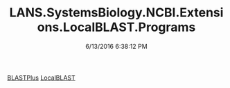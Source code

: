 ﻿---
title: LANS.SystemsBiology.NCBI.Extensions.LocalBLAST.Programs
date: 6/13/2016 6:38:12 PM
---

[BLASTPlus](T-LANS.SystemsBiology.NCBI.Extensions.LocalBLAST.Programs.BLASTPlus.html)
[LocalBLAST](T-LANS.SystemsBiology.NCBI.Extensions.LocalBLAST.Programs.LocalBLAST.html)
